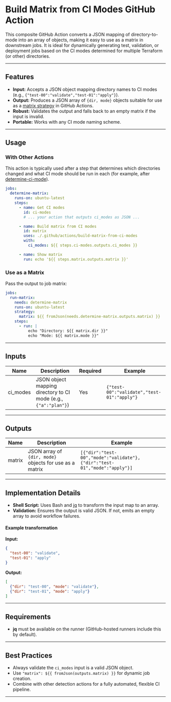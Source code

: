 # Build Matrix from CI Modes GitHub Action

This composite GitHub Action converts a JSON mapping of directory-to-mode into an array of objects, making it easy to use as a matrix in downstream jobs. It is ideal for dynamically generating test, validation, or deployment jobs based on the CI modes determined for multiple Terraform (or other) directories.

---

## Features

- **Input:** Accepts a JSON object mapping directory names to CI modes (e.g., `{"test-00":"validate","test-01":"apply"}`).
- **Output:** Produces a JSON array of `{dir, mode}` objects suitable for use as a [matrix strategy](https://docs.github.com/en/actions/using-jobs/using-a-matrix-for-your-jobs) in GitHub Actions.
- **Robust:** Validates the output and falls back to an empty matrix if the input is invalid.
- **Portable:** Works with any CI mode naming scheme.

---

## Usage

### With Other Actions

This action is typically used after a step that determines which directories changed and what CI mode should be run in each (for example, after [determine-ci-mode](../determine-ci-mode/)).

```yaml
jobs:
  determine-matrix:
    runs-on: ubuntu-latest
    steps:
      - name: Get CI modes
        id: ci-modes
        # ... your action that outputs ci_modes as JSON ...

      - name: Build matrix from CI modes
        id: matrix
        uses: ./.github/actions/build-matrix-from-ci-modes
        with:
          ci_modes: ${{ steps.ci-modes.outputs.ci_modes }}

      - name: Show matrix
        run: echo '${{ steps.matrix.outputs.matrix }}'
```

### Use as a Matrix

Pass the output to job matrix:

```yaml
jobs:
  run-matrix:
    needs: determine-matrix
    runs-on: ubuntu-latest
    strategy:
      matrix: ${{ fromJson(needs.determine-matrix.outputs.matrix) }}
    steps:
      - run: |
          echo "Directory: ${{ matrix.dir }}"
          echo "Mode: ${{ matrix.mode }}"
```

---

## Inputs

| Name      | Description                                                        | Required | Example                                     |
|-----------|--------------------------------------------------------------------|----------|---------------------------------------------|
| ci_modes  | JSON object mapping directory to CI mode (e.g., `{"a":"plan"}`)    | Yes      | `{"test-00":"validate","test-01":"apply"}`  |

---

## Outputs

| Name   | Description                                                    | Example                                                                                           |
|--------|----------------------------------------------------------------|---------------------------------------------------------------------------------------------------|
| matrix | JSON array of `{dir, mode}` objects for use as a matrix        | `[{"dir":"test-00","mode":"validate"},{"dir":"test-01","mode":"apply"}]`                          |

---

## Implementation Details

- **Shell Script:** Uses Bash and [jq](https://stedolan.github.io/jq/) to transform the input map to an array.
- **Validation:** Ensures the output is valid JSON. If not, emits an empty array to avoid workflow failures.

#### Example transformation

**Input:**
```json
{
  "test-00": "validate",
  "test-01": "apply"
}
```

**Output:**
```json
[
  {"dir": "test-00", "mode": "validate"},
  {"dir": "test-01", "mode": "apply"}
]
```

---

## Requirements

- **jq** must be available on the runner (GitHub-hosted runners include this by default).

---

## Best Practices

- Always validate the `ci_modes` input is a valid JSON object.
- Use `"matrix": ${{ fromJson(outputs.matrix) }}` for dynamic job creation.
- Combine with other detection actions for a fully automated, flexible CI pipeline.

---
